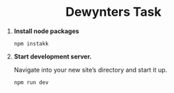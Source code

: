 

<h1 align="center">
  Dewynters Task
</h1>

1.  **Install node packages**

    ```shell
    npm instakk
    ```

2.  **Start development server.**

    Navigate into your new site’s directory and start it up.

    ```shell
    npm run dev
    ```

